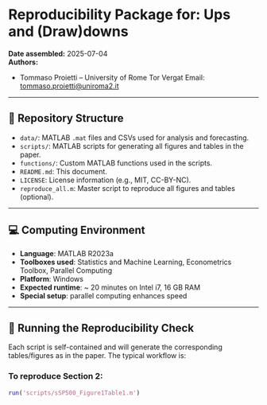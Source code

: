# Reproducibility Package for: Ups and (Draw)downs

**Date assembled:** 2025-07-04  
**Authors:**  
- Tommaso Proietti – University of Rome Tor Vergat
  Email: tommaso.proietti@uniroma2.it 
 
 ---

## 📁 Repository Structure

- `data/`: MATLAB `.mat` files and CSVs used for analysis and forecasting.
- `scripts/`: MATLAB scripts for generating all figures and tables in the paper.
- `functions/`: Custom MATLAB functions used in the scripts.
- `README.md`: This document.
- `LICENSE`: License information (e.g., MIT, CC-BY-NC).
- `reproduce_all.m`: Master script to reproduce all figures and tables (optional).

---

## 💻 Computing Environment

- **Language**: MATLAB R2023a  
- **Toolboxes used**: Statistics and Machine Learning, Econometrics Toolbox, Parallel Computing  
- **Platform**: Windows 
- **Expected runtime**: ~ 20 minutes on Intel i7, 16 GB RAM
- **Special setup**:  parallel computing enhances speed

---

## 🔧 Running the Reproducibility Check

Each script is self-contained and will generate the corresponding tables/figures as in the paper. The typical workflow is:

### To reproduce Section 2:

```matlab
run('scripts/sSP500_Figure1Table1.m')
